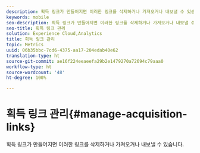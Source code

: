 ```yaml
---
description: 획득 링크가 만들어지면 이러한 링크를 삭제하거나 가져오거나 내보낼 수 있습니다.
keywords: mobile
seo-description: 획득 링크가 만들어지면 이러한 링크를 삭제하거나 가져오거나 내보낼 수 있습니다.
seo-title: 획득 링크 관리
solution: Experience Cloud,Analytics
title: 획득 링크 관리
topic: Metrics
uuid: 06b35bbc-7cd6-4375-aa17-204edab40e62
translation-type: ht
source-git-commit: ae16f224eeaeefa29b2e1479270a72694c79aaa0
workflow-type: ht
source-wordcount: '48'
ht-degree: 100%

---
```



# 획득 링크 관리{#manage-acquisition-links}

획득 링크가 만들어지면 이러한 링크를 삭제하거나 가져오거나 내보낼 수 있습니다.

